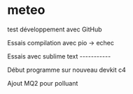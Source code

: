 # meteo
 
test développement avec GitHub

Essais compilation avec pio -> echec

Essais avec sublime text -----------

Début programme sur nouveau devkit c4

Ajout MQ2 pour polluant

